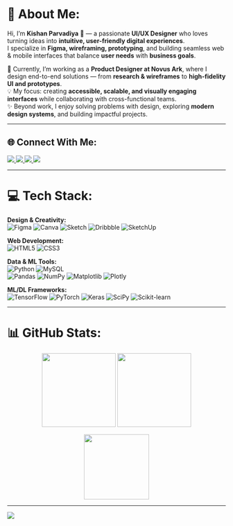 # 💫 About Me:
Hi, I’m **Kishan Parvadiya** 👋 — a passionate **UI/UX Designer** who loves turning ideas into **intuitive, user-friendly digital experiences**.  
I specialize in **Figma, wireframing, prototyping**, and building seamless web & mobile interfaces that balance **user needs** with **business goals**.  

🔭 Currently, I’m working as a **Product Designer at Novus Ark**, where I design end-to-end solutions — from **research & wireframes** to **high-fidelity UI and prototypes**.  
💡 My focus: creating **accessible, scalable, and visually engaging interfaces** while collaborating with cross-functional teams.  
✨ Beyond work, I enjoy solving problems with design, exploring **modern design systems**, and building impactful projects.  

---

## 🌐 Connect With Me:
<p align="left">
  <a href="https://behance.net/kishanparvadiya" target="_blank">
    <img src="https://img.shields.io/badge/Behance-1769ff?logo=behance&logoColor=white" />
  </a>
  <a href="https://instagram.com/i_m_kishan6" target="_blank">
    <img src="https://img.shields.io/badge/Instagram-%23E4405F.svg?logo=Instagram&logoColor=white" />
  </a>
  <a href="https://linkedin.com/in/kishan-parvadiya-593120268" target="_blank">
    <img src="https://img.shields.io/badge/LinkedIn-%230077B5.svg?logo=linkedin&logoColor=white" />
  </a>
  <a href="mailto:kishanpatel486630@gmail.com">
    <img src="https://img.shields.io/badge/Email-D14836?logo=gmail&logoColor=white" />
  </a>
</p>

---

# 💻 Tech Stack:
<p align="left">
  
**Design & Creativity:**  
![Figma](https://img.shields.io/badge/figma-%23F24E1E.svg?style=for-the-badge&logo=figma&logoColor=white) 
![Canva](https://img.shields.io/badge/Canva-%2300C4CC.svg?style=for-the-badge&logo=Canva&logoColor=white) 
![Sketch](https://img.shields.io/badge/Sketch-FFB387?style=for-the-badge&logo=sketch&logoColor=black) 
![Dribbble](https://img.shields.io/badge/Dribbble-EA4C89?style=for-the-badge&logo=dribbble&logoColor=white) 
![SketchUp](https://img.shields.io/badge/SketchUp-005F9E?style=for-the-badge&logo=sketchup&logoColor=white)  

**Web Development:**  
![HTML5](https://img.shields.io/badge/html5-%23E34F26.svg?style=for-the-badge&logo=html5&logoColor=white) 
![CSS3](https://img.shields.io/badge/css3-%231572B6.svg?style=for-the-badge&logo=css3&logoColor=white)  

**Data & ML Tools:**  
![Python](https://img.shields.io/badge/python-3670A0?style=for-the-badge&logo=python&logoColor=ffdd54) 
![MySQL](https://img.shields.io/badge/mysql-4479A1.svg?style=for-the-badge&logo=mysql&logoColor=white)  
![Pandas](https://img.shields.io/badge/pandas-%23150458.svg?style=for-the-badge&logo=pandas&logoColor=white) 
![NumPy](https://img.shields.io/badge/numpy-%23013243.svg?style=for-the-badge&logo=numpy&logoColor=white) 
![Matplotlib](https://img.shields.io/badge/Matplotlib-%23ffffff.svg?style=for-the-badge&logo=Matplotlib&logoColor=black) 
![Plotly](https://img.shields.io/badge/Plotly-%233F4F75.svg?style=for-the-badge&logo=plotly&logoColor=white)  

**ML/DL Frameworks:**  
![TensorFlow](https://img.shields.io/badge/TensorFlow-%23FF6F00.svg?style=for-the-badge&logo=TensorFlow&logoColor=white) 
![PyTorch](https://img.shields.io/badge/PyTorch-%23EE4C2C.svg?style=for-the-badge&logo=PyTorch&logoColor=white) 
![Keras](https://img.shields.io/badge/Keras-%23D00000.svg?style=for-the-badge&logo=Keras&logoColor=white) 
![SciPy](https://img.shields.io/badge/SciPy-%230C55A5.svg?style=for-the-badge&logo=scipy&logoColor=%white) 
![Scikit-learn](https://img.shields.io/badge/scikit--learn-%23F7931E.svg?style=for-the-badge&logo=scikit-learn&logoColor=white)  

</p>

---

# 📊 GitHub Stats:
<p align="center">
  <img src="https://github-readme-stats.vercel.app/api?username=kishanpatel486630&theme=dark&hide_border=false&include_all_commits=false&count_private=false" height="170px"/>
  <img src="https://nirzak-streak-stats.vercel.app/?user=kishanpatel486630&theme=dark&hide_border=false" height="170px"/>
</p>

<p align="center">
  <img src="https://github-readme-stats.vercel.app/api/top-langs/?username=kishanpatel486630&theme=dark&hide_border=false&include_all_commits=false&count_private=false&layout=compact" height="150px"/>
</p>

---

[![](https://visitcount.itsvg.in/api?id=kishanpatel486630&icon=0&color=0)](https://visitcount.itsvg.in)

<!-- 🚀 Proudly created with GPRM ( https://gprm.itsvg.in ) -->
